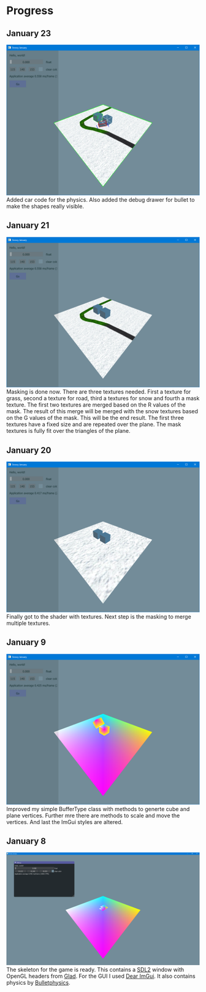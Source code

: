 # Progress

## January 23
![Screenshot 05](progress/screenshot05.png)
Added car code for the physics. Also added the debug drawer for bullet to make the shapes really visible.

## January 21
![Screenshot 04](progress/screenshot04.png)
Masking is done now. There are three textures needed. First a texture for grass, second a texture for road, third a textures for snow and fourth a mask texture. The first two textures are merged based on the R values of the mask. The result of this merge will be merged with the snow textures based on the G values of the mask. This will be the end result. The first three textures have a fixed size and are repeated over the plane. The mask textures is fully fit over the triangles of the plane.

## January 20
![Screenshot 03](progress/screenshot03.png)
Finally got to the shader with textures. Next step is the masking to merge multiple textures.

## January 9
![Screenshot 02](progress/screenshot02.png)
Improved my simple BufferType class with methods to generte cube and plane vertices. Further mre there are methods to scale and move the vertices. And last the ImGui styles are altered.

## January 8
![Screenshot 01](progress/screenshot01.png)
The skeleton for the game is ready. This contains a [SDL2](https://www.libsdl.org/download-2.0.php) window with OpenGL headers from [Glad](https://github.com/Dav1dde/glad). For the GUI I used [Dear ImGui](https://github.com/ocornut/imgui). It also contains physics by [Bulletphysics](https://pybullet.org/wordpress/).
